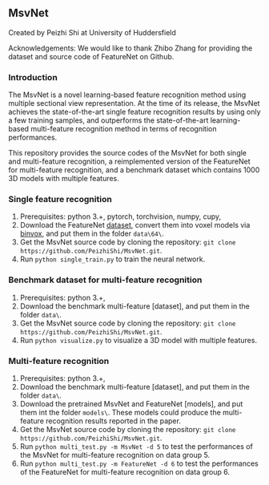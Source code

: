 ## MsvNet
Created by Peizhi Shi at University of Huddersfield

Acknowledgements: We would like to thank Zhibo Zhang for providing the dataset and source code of FeatureNet on Github. 

### Introduction

The MsvNet is a novel learning-based feature recognition method using multiple sectional view representation. At the time of its release, the MsvNet achieves the state-of-the-art single feature recognition results by using only a few training samples, and outperforms the state-of-the-art learning-based multi-feature recognition method in terms of recognition performances.

This repository provides the source codes of the MsvNet for both single and multi-feature recognition, a reimplemented version of the FeatureNet for multi-feature recognition, and a benchmark dataset which contains 1000 3D models with multiple features.


### Single feature recognition

1. Prerequisites: python 3.+, pytorch, torchvision, numpy, cupy, 
2. Download the FeatureNet [dataset](https://github.com/madlabub/Machining-feature-dataset), convert them into voxel models via [binvox](https://www.patrickmin.com/binvox/), and put them in the folder `data\64\`.
3. Get the MsvNet source code by cloning the repository: `git clone https://github.com/PeizhiShi/MsvNet.git`.
4. Run `python single_train.py` to train the neural network.


### Benchmark dataset for multi-feature recognition

1. Prerequisites: python 3.+, 
2. Download the benchmark multi-feature [dataset], and put them in the folder `data\`.
3. Get the MsvNet source code by cloning the repository: `git clone https://github.com/PeizhiShi/MsvNet.git`.
4. Run `python visualize.py` to visualize a 3D model with multiple features.


### Multi-feature recognition

1. Prerequisites: python 3.+,
2. Download the benchmark multi-feature [dataset], and put them in the folder `data\`.
3. Download the pretrained MsvNet and FeatureNet [models], and put them int the folder `models\`. These models could produce the multi-feature recognition results reported in the paper.
4. Get the MsvNet source code by cloning the repository: `git clone https://github.com/PeizhiShi/MsvNet.git`.
5. Run `python multi_test.py -m MsvNet -d 5` to test the performances of the MsvNet for multi-feature recognition on data group 5.
6. Run `python multi_test.py -m FeatureNet -d 6` to test the performances of the FeatureNet for multi-feature recognition on data group 6.
